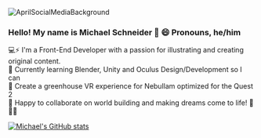 ![AprilSocialMediaBackground](https://user-images.githubusercontent.com/21366524/116017314-7ea4c000-a5fc-11eb-8f5e-ccb734ab6973.jpg)

### Hello! My name is Michael Schneider 👋 😄 Pronouns, he/him <br>
💻⚡ I'm a Front-End Developer with a passion for illustrating and creating original content. <br>
🔭 Currently learning Blender, Unity and Oculus Design/Development so I can <br>
🌱 Create a greenhouse VR experience for Nebullam optimized for the Quest 2 <br>
👯 Happy to collaborate on world building and making dreams come to life! 🚀🚀🚀 <br>

[![Michael's GitHub stats](https://github-readme-stats.vercel.app/api?username=mschneider247&count_private=true&show_icons=true&theme=dark)](https://github.com/mschneider247/github-readme-stats)



<!-- **mschneider247/mschneider247** is a ✨ _special_ ✨ repository because its `README.md` (this file) appears on your GitHub profile.
